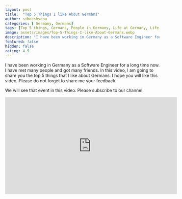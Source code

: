 ```yaml
---
layout: post
title:  "Top 5 Things I like About Germans"
author: sibeeshvenu
categories: [ Germany, Germans]
tags: [Top 5 things, Germans, People in Germany, Life at Germany, Life in Germany, Sibeesh Passion, Njan Oru Malayali, ഞാൻ ഒരു മലയാളി, Germaniyile Nalukal, Germany, Malayali in Germany, Indians in Germany, Keralite in Germany, Malayalees in Germany]
image: assets/images/Top-5-Things-I-like-About-Germans.webp
description: "I have been working in Germany as a Software Engineer for a long time now. I have met many people and got many friends. In this video, I am going to share you the top 5 things that I like about Germans. I hope you will like this video, Please do not forget to share me your feedback"
featured: false
hidden: false
rating: 4.5
---
```


I have been working in Germany as a Software Engineer for a long time now. I have met many people and got many friends. In this video, I am going to share you the top 5 things that I like about Germans. I hope you will like this video, Please do not forget to share me your feedback.  



We will see that event in this video. Please subscribe to our channel. 

<iframe width="560" height="315" src="https://www.youtube.com/embed/H79BN_kM9vo" frameborder="0" allow="accelerometer; autoplay; encrypted-media; gyroscope; picture-in-picture" allowfullscreen></iframe>
